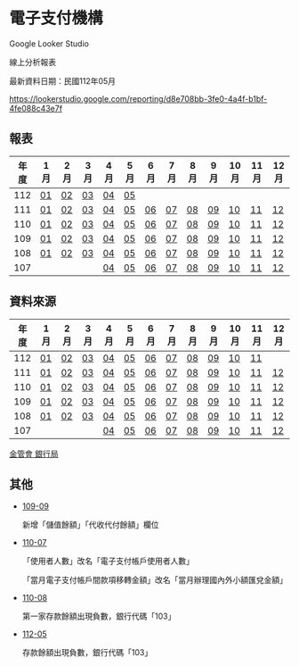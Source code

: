 # 電子支付機構

Google Looker Studio

線上分析報表

最新資料日期：民國112年05月

https://lookerstudio.google.com/reporting/d8e708bb-3fe0-4a4f-b1bf-4fe088c43e7f

## 報表

| 年度 | 1月                     | 2月                     | 3月                     | 4月                     | 5月                     | 6月                     | 7月                     | 8月                     | 9月                     | 10月                    | 11月                    | 12月                    |
| ---- | ----------------------- | ----------------------- | ----------------------- | ----------------------- | ----------------------- | ----------------------- | ----------------------- | ----------------------- | ----------------------- | ----------------------- | ----------------------- | ----------------------- |
| 112 | [01](./docs/report/11201.md) | [02](./docs/report/11202.md) | [03](./docs/report/11203.md) | [04](./docs/report/11204.md) | [05](./docs/report/11205.md) |  |  |  |  |  |  |  |
| 111  | [01](./docs/report/11101.md) | [02](./docs/report/11102.md) | [03](./docs/report/11103.md) | [04](./docs/report/11104.md) | [05](./docs/report/11105.md) | [06](./docs/report/11106.md) | [07](./docs/report/11107.md) | [08](./docs/report/11108.md) | [09](./docs/report/11109.md) | [10](./docs/report/11110.md) | [11](./docs/report/11111.md) | [12](./docs/report/11112.md) |
| 110  | [01](./docs/report/11001.md) | [02](./docs/report/11002.md) | [03](./docs/report/11003.md) | [04](./docs/report/11004.md) | [05](./docs/report/11005.md) | [06](./docs/report/11006.md) | [07](./docs/report/11007.md) | [08](./docs/report/11008.md) | [09](./docs/report/11009.md) | [10](./docs/report/11010.md) | [11](./docs/report/11011.md) | [12](./docs/report/11012.md) |
| 109  | [01](./docs/report/10901.md) | [02](./docs/report/10902.md) | [03](./docs/report/10903.md) | [04](./docs/report/10904.md) | [05](./docs/report/10905.md) | [06](./docs/report/10906.md) | [07](./docs/report/10907.md) | [08](./docs/report/10908.md) | [09](./docs/report/10909.md) | [10](./docs/report/10910.md) | [11](./docs/report/10911.md) | [12](./docs/report/10912.md) |
| 108  | [01](./docs/report/10801.md) | [02](./docs/report/10802.md) | [03](./docs/report/10803.md) | [04](./docs/report/10804.md) | [05](./docs/report/10805.md) | [06](./docs/report/10806.md) | [07](./docs/report/10807.md) | [08](./docs/report/10808.md) | [09](./docs/report/10809.md) | [10](./docs/report/10810.md) | [11](./docs/report/10811.md) | [12](./docs/report/10812.md) |
| 107  |                         |                         |                         | [04](./docs/report/10704.md) | [05](./docs/report/10705.md) | [06](./docs/report/10706.md) | [07](./docs/report/10707.md) | [08](./docs/report/10708.md) | [09](./docs/report/10709.md) | [10](./docs/report/10710.md) | [11](./docs/report/10711.md) | [12](./docs/report/10712.md) |

## 資料來源

| 年度 | 1月                                                          | 2月                                                          | 3月                                                          | 4月                                                          | 5月                                                          | 6月                                                          | 7月                                                          | 8月                                                          | 9月                                                          | 10月                                                         | 11月                                                         | 12月                                                         |
| ---- | ------------------------------------------------------------ | ------------------------------------------------------------ | ------------------------------------------------------------ | ------------------------------------------------------------ | ------------------------------------------------------------ | ------------------------------------------------------------ | ------------------------------------------------------------ | ------------------------------------------------------------ | ------------------------------------------------------------ | ------------------------------------------------------------ | ------------------------------------------------------------ | ------------------------------------------------------------ |
| 112  | [01](https://www.banking.gov.tw/ch/home.jsp?id=540&parentpath=0,524,539&mcustomize=news_view.jsp&dataserno=202303090001&dtable=News) | [02](https://www.banking.gov.tw/ch/home.jsp?id=540&parentpath=0,524,539&mcustomize=news_view.jsp&dataserno=202304130001&dtable=News) | [03](https://www.banking.gov.tw/ch/home.jsp?id=540&parentpath=0,524,539&mcustomize=news_view.jsp&dataserno=202305110001&dtable=News) | [04](https://www.banking.gov.tw/ch/home.jsp?id=540&parentpath=0,524,539&mcustomize=news_view.jsp&dataserno=202306130003&dtable=News) | [05](https://www.banking.gov.tw/ch/home.jsp?id=540&parentpath=0,524,539&mcustomize=news_view.jsp&dataserno=202307110002&dtable=News) | [06](https://www.banking.gov.tw/ch/home.jsp?id=540&parentpath=0,524,539&mcustomize=news_view.jsp&dataserno=202308100003&dtable=News) | [07](https://www.banking.gov.tw/ch/home.jsp?id=540&parentpath=0,524,539&mcustomize=news_view.jsp&dataserno=202309120002&dtable=News) | [08](https://www.banking.gov.tw/ch/home.jsp?id=540&parentpath=0,524,539&mcustomize=news_view.jsp&dataserno=202310120001&dtable=News) | [09](https://www.banking.gov.tw/ch/home.jsp?id=540&parentpath=0,524,539&mcustomize=news_view.jsp&dataserno=202311090001&dtable=News) | [10](https://www.banking.gov.tw/ch/home.jsp?id=540&parentpath=0,524,539&mcustomize=news_view.jsp&dataserno=202312140003&dtable=News) | [11](https://www.banking.gov.tw/ch/home.jsp?id=540&parentpath=0,524,539&mcustomize=news_view.jsp&dataserno=202401110001&dtable=News) |                                                              |
| 111  | [01](https://www.banking.gov.tw/ch/home.jsp?id=540&parentpath=0,524,539&mcustomize=news_view.jsp&dataserno=202203100001&dtable=News) | [02](https://www.banking.gov.tw/ch/home.jsp?id=540&parentpath=0,524,539&mcustomize=news_view.jsp&dataserno=202204140003&dtable=News) | [03](https://www.banking.gov.tw/ch/home.jsp?id=540&parentpath=0,524,539&mcustomize=news_view.jsp&dataserno=202205120004&dtable=News) | [04](https://www.banking.gov.tw/ch/home.jsp?id=540&parentpath=0,524,539&mcustomize=news_view.jsp&dataserno=202206090003&dtable=News) | [05](https://www.banking.gov.tw/ch/home.jsp?id=540&parentpath=0,524,539&mcustomize=news_view.jsp&dataserno=202207140001&dtable=News) | [06](https://www.banking.gov.tw/ch/home.jsp?id=540&parentpath=0,524,539&mcustomize=news_view.jsp&dataserno=202208110001&dtable=News) | [07](https://www.banking.gov.tw/ch/home.jsp?id=540&parentpath=0,524,539&mcustomize=news_view.jsp&dataserno=202209080002&dtable=News) | [08](https://www.banking.gov.tw/ch/home.jsp?id=540&parentpath=0,524,539&mcustomize=news_view.jsp&dataserno=202210110002&dtable=News) | [09](https://www.banking.gov.tw/ch/home.jsp?id=540&parentpath=0,524,539&mcustomize=news_view.jsp&dataserno=202211100002&dtable=News) | [10](https://www.banking.gov.tw/ch/home.jsp?id=540&parentpath=0,524,539&mcustomize=news_view.jsp&dataserno=202212080004&dtable=News) | [11](https://www.banking.gov.tw/ch/home.jsp?id=540&parentpath=0,524,539&mcustomize=news_view.jsp&dataserno=202301100004&dtable=News) | [12](https://www.banking.gov.tw/ch/home.jsp?id=540&parentpath=0,524,539&mcustomize=news_view.jsp&dataserno=202302090001&dtable=News) |
| 110  | [01](https://www.banking.gov.tw/ch/home.jsp?id=540&parentpath=0,524,539&mcustomize=news_view.jsp&dataserno=202103110001&dtable=News) | [02](https://www.banking.gov.tw/ch/home.jsp?id=540&parentpath=0,524,539&mcustomize=news_view.jsp&dataserno=202104080002&dtable=News) | [03](https://www.banking.gov.tw/ch/home.jsp?id=540&parentpath=0,524,539&mcustomize=news_view.jsp&dataserno=202105060001&dtable=News) | [04](https://www.banking.gov.tw/ch/home.jsp?id=540&parentpath=0,524,539&mcustomize=news_view.jsp&dataserno=202106100005&dtable=News) | [05](https://www.banking.gov.tw/ch/home.jsp?id=540&parentpath=0,524,539&mcustomize=news_view.jsp&dataserno=202107080003&dtable=News) | [06](https://www.banking.gov.tw/ch/home.jsp?id=540&parentpath=0,524,539&mcustomize=news_view.jsp&dataserno=202108120001&dtable=News) | [07](https://www.banking.gov.tw/ch/home.jsp?id=540&parentpath=0,524,539&mcustomize=news_view.jsp&dataserno=202109090004&dtable=News) | [08](https://www.banking.gov.tw/ch/home.jsp?id=540&parentpath=0,524,539&mcustomize=news_view.jsp&dataserno=202110070003&dtable=News) | [09](https://www.banking.gov.tw/ch/home.jsp?id=540&parentpath=0,524,539&mcustomize=news_view.jsp&dataserno=202111110003&dtable=News) | [10](https://www.banking.gov.tw/ch/home.jsp?id=540&parentpath=0,524,539&mcustomize=news_view.jsp&dataserno=202112090001&dtable=News) | [11](https://www.banking.gov.tw/ch/home.jsp?id=540&parentpath=0,524,539&mcustomize=news_view.jsp&dataserno=202201130003&dtable=News) | [12](https://www.banking.gov.tw/ch/home.jsp?id=540&parentpath=0,524,539&mcustomize=news_view.jsp&dataserno=202202100002&dtable=News) |
| 109  | [01](https://www.banking.gov.tw/ch/home.jsp?id=540&parentpath=0,524,539&mcustomize=news_view.jsp&dataserno=202003050003&dtable=News) | [02](https://www.banking.gov.tw/ch/home.jsp?id=540&parentpath=0,524,539&mcustomize=news_view.jsp&dataserno=202004070002&dtable=News) | [03](https://www.banking.gov.tw/ch/home.jsp?id=540&parentpath=0,524,539&mcustomize=news_view.jsp&dataserno=202005050002&dtable=News) | [04](https://www.banking.gov.tw/ch/home.jsp?id=540&parentpath=0,524,539&mcustomize=news_view.jsp&dataserno=202006040002&dtable=News) | [05](https://www.banking.gov.tw/ch/home.jsp?id=540&parentpath=0,524,539&mcustomize=news_view.jsp&dataserno=202007020004&dtable=News) | [06](https://www.banking.gov.tw/ch/home.jsp?id=540&parentpath=0,524,539&mcustomize=news_view.jsp&dataserno=202008040005&dtable=News) | [07](https://www.banking.gov.tw/ch/home.jsp?id=540&parentpath=0,524,539&mcustomize=news_view.jsp&dataserno=202009080003&dtable=News) | [08](https://www.banking.gov.tw/ch/home.jsp?id=540&parentpath=0,524,539&mcustomize=news_view.jsp&dataserno=202010060005&dtable=News) | [09](https://www.banking.gov.tw/ch/home.jsp?id=540&parentpath=0,524,539&mcustomize=news_view.jsp&dataserno=202011100002&dtable=News) | [10](https://www.banking.gov.tw/ch/home.jsp?id=540&parentpath=0,524,539&mcustomize=news_view.jsp&dataserno=202012100001&dtable=News) | [11](https://www.banking.gov.tw/ch/home.jsp?id=540&parentpath=0,524,539&mcustomize=news_view.jsp&dataserno=202101070003&dtable=News) | [12](https://www.banking.gov.tw/ch/home.jsp?id=540&parentpath=0,524,539&mcustomize=news_view.jsp&dataserno=202102040003&dtable=News) |
| 108  | [01](https://www.banking.gov.tw/ch/home.jsp?id=540&parentpath=0,524,539&mcustomize=news_view.jsp&dataserno=201903070002&dtable=News) | [02](https://www.banking.gov.tw/ch/home.jsp?id=540&parentpath=0,524,539&mcustomize=news_view.jsp&dataserno=201903280003&dtable=News) | [03](https://www.banking.gov.tw/ch/home.jsp?id=540&parentpath=0,524,539&mcustomize=news_view.jsp&dataserno=201904300003&dtable=News) | [04](https://www.banking.gov.tw/ch/home.jsp?id=540&parentpath=0,524,539&mcustomize=news_view.jsp&dataserno=201905300004&dtable=News) | [05](https://www.banking.gov.tw/ch/home.jsp?id=540&parentpath=0,524,539&mcustomize=news_view.jsp&dataserno=201906270005&dtable=News) | [06](https://www.banking.gov.tw/ch/home.jsp?id=540&parentpath=0,524,539&mcustomize=news_view.jsp&dataserno=201908010004&dtable=News) | [07](https://www.banking.gov.tw/ch/home.jsp?id=540&parentpath=0,524,539&mcustomize=news_view.jsp&dataserno=201908290005&dtable=News) | [08](https://www.banking.gov.tw/ch/home.jsp?id=540&parentpath=0,524,539&mcustomize=news_view.jsp&dataserno=201910030004&dtable=News) | [09](https://www.banking.gov.tw/ch/home.jsp?id=540&parentpath=0,524,539&mcustomize=news_view.jsp&dataserno=201910290007&dtable=News) | [10](https://www.banking.gov.tw/ch/home.jsp?id=540&parentpath=0,524,539&mcustomize=news_view.jsp&dataserno=201912030001&dtable=News) | [11](https://www.banking.gov.tw/ch/home.jsp?id=540&parentpath=0,524,539&mcustomize=news_view.jsp&dataserno=201912310003&dtable=News) | [12](https://www.banking.gov.tw/ch/home.jsp?id=540&parentpath=0,524,539&mcustomize=news_view.jsp&dataserno=202002110003&dtable=News) |
| 107  |                                                              |                                                              |                                                              | [04](https://www.banking.gov.tw/ch/home.jsp?id=540&parentpath=0,524,539&mcustomize=news_view.jsp&dataserno=201806050005&dtable=News) | [05](https://www.banking.gov.tw/ch/home.jsp?id=540&parentpath=0,524,539&mcustomize=news_view.jsp&dataserno=201807050004&dtable=News) | [06](https://www.banking.gov.tw/ch/home.jsp?id=540&parentpath=0,524,539&mcustomize=news_view.jsp&dataserno=201808020002&dtable=News) | [07](https://www.banking.gov.tw/ch/home.jsp?id=540&parentpath=0,524,539&mcustomize=news_view.jsp&dataserno=201809040005&dtable=News) | [08](https://www.banking.gov.tw/ch/home.jsp?id=540&parentpath=0,524,539&mcustomize=news_view.jsp&dataserno=201810020008&dtable=News) | [09](https://www.banking.gov.tw/ch/home.jsp?id=540&parentpath=0,524,539&mcustomize=news_view.jsp&dataserno=201811010005&dtable=News) | [10](https://www.banking.gov.tw/ch/home.jsp?id=540&parentpath=0,524,539&mcustomize=news_view.jsp&dataserno=201812060001&dtable=News) | [11](https://www.banking.gov.tw/ch/home.jsp?id=540&parentpath=0,524,539&mcustomize=news_view.jsp&dataserno=201901080004&dtable=News) | [12](https://www.banking.gov.tw/ch/home.jsp?id=540&parentpath=0,524,539&mcustomize=news_view.jsp&dataserno=201901310011&dtable=News) |

[金管會 銀行局](https://www.banking.gov.tw/ch/home.jsp?id=591&parentpath=0,590&mcustomize=multimessage_view.jsp&dataserno=201805300001&dtable=Disclosure)

## 其他

- [109-09](./docs/report/10909.md)

  新增「儲值餘額」「代收代付餘額」欄位

- [110-07](./docs/report/11007.md)

  「使用者人數」改名「電子支付帳戶使用者人數」

  「當月電子支付帳戶間款項移轉金額」改名「當月辦理國內外小額匯兌金額」
  
- [110-08](./docs/report/11008.md)

  第一家存款餘額出現負數，銀行代碼「103」
  
- [112-05](./docs/report/11205.md)

  存款餘額出現負數，銀行代碼「103」
